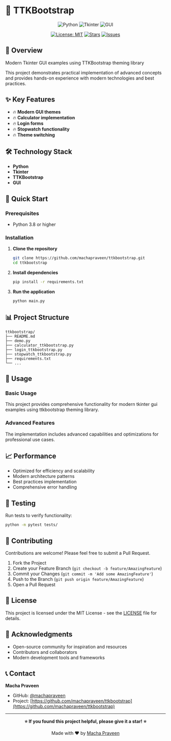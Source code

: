 # 🚀 TTKBootstrap

<div align="center">

![Python](https://img.shields.io/badge/Python-3776AB?style=for-the-badge&logo=python&logoColor=white)
![Tkinter](https://img.shields.io/badge/Tkinter-0078D4?style=for-the-badge&logo=python&logoColor=white)
![GUI](https://img.shields.io/badge/GUI-Desktop-green?style=for-the-badge&logo=desktop&logoColor=white)

[![License: MIT](https://img.shields.io/badge/License-MIT-yellow.svg?style=for-the-badge)](https://opensource.org/licenses/MIT)
[![Stars](https://img.shields.io/github/stars/machapraveen/ttkbootstrap?style=for-the-badge)](https://github.com/machapraveen/ttkbootstrap/stargazers)
[![Issues](https://img.shields.io/github/issues/machapraveen/ttkbootstrap?style=for-the-badge)](https://github.com/machapraveen/ttkbootstrap/issues)

</div>

## 📖 Overview

Modern Tkinter GUI examples using TTKBootstrap theming library

This project demonstrates practical implementation of advanced concepts and provides hands-on experience with modern technologies and best practices.

## ✨ Key Features

- 🔥 **Modern GUI themes**
- 🔥 **Calculator implementation**
- 🔥 **Login forms**
- 🔥 **Stopwatch functionality**
- 🔥 **Theme switching**

## 🛠️ Technology Stack

- **Python**
- **Tkinter**
- **TTKBootstrap**
- **GUI**

## 🚀 Quick Start

### Prerequisites

- Python 3.8 or higher




### Installation

1. **Clone the repository**
   ```bash
   git clone https://github.com/machapraveen/ttkbootstrap.git
   cd ttkbootstrap
   ```

2. **Install dependencies**
   ```bash
   pip install -r requirements.txt
   ```

3. **Run the application**
   ```bash
   python main.py
   ```

## 📊 Project Structure

```
ttkbootstrap/
├── README.md
├── demo.py
├── calculator_ttkbootstrap.py
├── login_ttkbootstrap.py
├── stopwatch_ttkbootstrap.py
├── requirements.txt
└── ...
```

## 🎯 Usage

### Basic Usage

This project provides comprehensive functionality for modern tkinter gui examples using ttkbootstrap theming library. 

### Advanced Features

The implementation includes advanced capabilities and optimizations for professional use cases.

## 📈 Performance

- Optimized for efficiency and scalability
- Modern architecture patterns
- Best practices implementation
- Comprehensive error handling

## 🧪 Testing

Run tests to verify functionality:
```bash
python -m pytest tests/
```

## 🤝 Contributing

Contributions are welcome! Please feel free to submit a Pull Request.

1. Fork the Project
2. Create your Feature Branch (`git checkout -b feature/AmazingFeature`)
3. Commit your Changes (`git commit -m 'Add some AmazingFeature'`)
4. Push to the Branch (`git push origin feature/AmazingFeature`)
5. Open a Pull Request

## 📜 License

This project is licensed under the MIT License - see the [LICENSE](LICENSE) file for details.

## 🙏 Acknowledgments

- Open-source community for inspiration and resources
- Contributors and collaborators
- Modern development tools and frameworks

## 📞 Contact

**Macha Praveen**
- GitHub: [@machapraveen](https://github.com/machapraveen)
- Project: [https://github.com/machapraveen/ttkbootstrap](https://github.com/machapraveen/ttkbootstrap)

---

<div align="center">

**⭐ If you found this project helpful, please give it a star! ⭐**

Made with ❤️ by [Macha Praveen](https://github.com/machapraveen)

</div>
